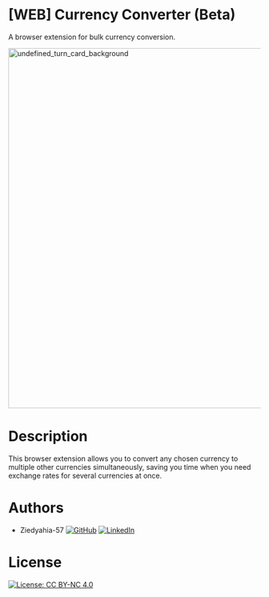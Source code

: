 # [WEB] Currency Converter (Beta)
A browser extension for bulk currency conversion.

<img width="720" height="720" alt="undefined_turn_card_background" src="https://github.com/user-attachments/assets/dd1aa50c-ecf8-4889-bb71-f29f0724e0a7" />

# Description
This browser extension allows you to convert any chosen currency to multiple other currencies simultaneously, saving you time when you need exchange rates for several currencies at once.

# Authors
- Ziedyahia-57 [![GitHub](https://img.shields.io/badge/-GitHub-black?style=flat&logo=github)](https://github.com/Ziedyahia-57) [![LinkedIn](https://img.shields.io/badge/-LinkedIn-blue?style=flat&logo=linkedin&logoColor=white)](https://www.linkedin.com/in/zied-yahia/)


# License
[![License: CC BY-NC 4.0](https://img.shields.io/badge/License-CC%20BY--NC%204.0-lightgrey.svg)](https://creativecommons.org/licenses/by-nc/4.0/)
